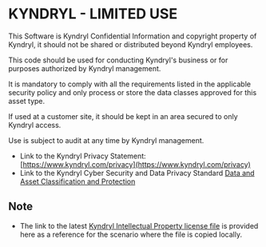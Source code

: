 # KYNDRYL - LIMITED USE

This Software is Kyndryl Confidential Information and copyright property of Kyndryl, it should not be shared or distributed beyond Kyndryl employees.

This code should be used for conducting Kyndryl's business or for purposes authorized by Kyndryl management.

It is mandatory to comply with all the requirements listed in the applicable security policy and only process or store the data classes approved for this asset type.

If used at a customer site, it should be kept in an area secured to only Kyndryl access.

Use is subject to audit at any time by Kyndryl management.

* Link to the Kyndryl Privacy Statement: [https://www.kyndryl.com/privacy](https://www.kyndryl.com/privacy)
* Link to the Kyndryl Cyber Security and Data Privacy Standard [Data and Asset Classification and Protection](https://kyndryl.sharepoint.com/sites/PoliciesStandard/SitePages/Section-2.0-Data-and-Asset-Classification-and-Protection.aspx#section-2.0-data-and-asset-classification-and-protection)

## Note

* The link to the latest [Kyndryl Intellectual Property license file](https://github.kyndryl.net/Continuous-Engineering/CE-Documentation/blob/master/files/LICENSE.md) is provided here as a reference for the scenario where the file is copied locally.

